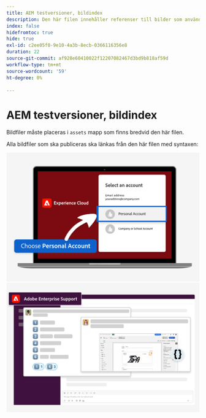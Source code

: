 ```yaml
---
title: AEM testversioner, bildindex
description: Den här filen innehåller referenser till bilder som används i AEM testversioner av marknadsföringsmaterial.
index: false
hidefromtoc: true
hide: true
exl-id: c2ee05f0-9e10-4a3b-8ecb-0366116356e8
duration: 22
source-git-commit: af928e60410022f12207082467d3bd9b818af59d
workflow-type: tm+mt
source-wordcount: '59'
ht-degree: 0%

---
```


# AEM testversioner, bildindex

Bildfiler måste placeras i `assets` mapp som finns bredvid den här filen.

Alla bildfiler som ska publiceras ska länkas från den här filen med syntaxen:

![Personligt konto för testversioner av e-postbilder](./assets/select-personal-account.png)
![Slack e-postbild](./assets/Slack-email-image.png)

